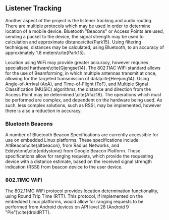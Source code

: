 ## Listener Tracking

Another aspect of the project is the listener tracking and audio routing. There are
multiple protocols which may be used in order to determine location of a mobile
device. Bluetooth "Beacons" or Access Points are used, sending a packet to the device,
the signal strength may be used to calculation and approximate distance\cite{Park15}.
Using filtering techniques, distances may be calculated, using Bluetooth, to an
accuracy of approximately 1.8 meters\cite{Park15}.

Location using WiFi may provide greater accuracy, however requires specialised
hardware\cite{Gjengset14}. The 802.11AC WiFi standard allows for the use of Beamforming,
in which multiple antennas transmit at once, allowing for the targeted transmission of
data\cite{Heejung14}. Using Angle-of-Arrival (AoA), and Time-of-Flight (ToF), and Multiple
Signal Classification (MUSIC) algorithms, the distance and direction from
the Access Point may be determined \cite{Afaz18}. The operations which must be
performed are complex, and dependent on the hardware being used. As such,
less complex solutions, such as RSSI, may be implemented, however there is
also a reduction in accuracy.

### Bluetooth Beacons

A number of Bluetooth Beacon Specifications are currently accessible for use on
embedded Linux platforms. These specifications include AltBeacon\cite{altbeacon}, from Radius
Networks, and Eddystone\cite{eddystone} from Google Beacon Platform. These specifications allow
for ranging requests, which provide the requesting device with a distance
estimate, based on the received signal strength indication (RSSI) from beacon device to
the user device.

### 802.11MC WiFi

The 802.11MC WiFi protocol provides location determination functionality, using
Round Trip Time (RTT). This protocol, if implemented on the embedded Linux
platforms, would allow for ranging requests to be performed from Android devices
on API level 28 (Android 9 "Pie")\cite{droidRTT}.
